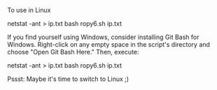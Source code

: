 To use in Linux

netstat -ant > ip.txt
bash ropy6.sh ip.txt

If you find yourself using Windows, consider installing Git Bash for Windows. Right-click on any empty space in the script's directory and choose "Open Git Bash Here." Then, execute:

netstat -ant > ip.txt
bash ropy6.sh ip.txt

Pssst: Maybe it's time to switch to Linux ;)
